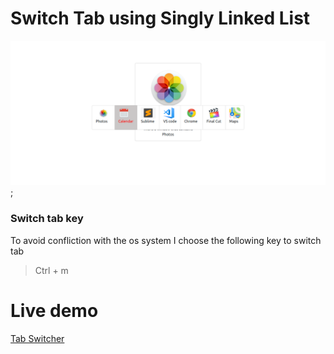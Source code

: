 # Switch Tab using Singly Linked List

![Tab switcher](./assets/tab_switch.png "tab modal");

### Switch tab key

To avoid confliction with the os system I choose the following key to switch tab

> Ctrl + m

# Live demo

[Tab Switcher](<(https://tabswitchdemo.netlify.app/)>)
